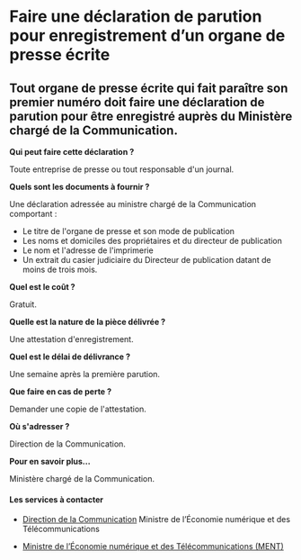 # Faire une déclaration de parution pour enregistrement d’un organe de presse écrite

Tout organe de presse écrite qui fait paraître son premier numéro doit faire une déclaration de parution pour être enregistré auprès du Ministère chargé de la Communication.
-----------------------------------------------------------------------------------------------------------------------------------------------------------------------------

**Qui peut faire cette déclaration ?**

Toute entreprise de presse ou tout responsable d'un journal.

**Quels sont les documents à fournir ?**

Une déclaration adressée au ministre chargé de la Communication comportant :

*   Le titre de l'organe de presse et son mode de publication 
*   Les noms et domiciles des propriétaires et du directeur de publication 
*   Le nom et l'adresse de l'imprimerie
*   Un extrait du casier judiciaire du Directeur de publication datant de moins de trois mois.

**Quel est le coût ?**

Gratuit.

**Quelle est la nature de la pièce délivrée ?**

Une attestation d'enregistrement.

**Quel est le délai de délivrance ?**

Une semaine après la première parution.

**Que faire en cas de perte ?**

Demander une copie de l'attestation.

**Où s'adresser ?**

Direction de la Communication.

**Pour en savoir plus...** 

Ministère chargé de la Communication.

#### Les services à contacter

*   [Direction de la Communication](../../../services/direction-de-la-communication.md) Ministre de l’Économie numérique et des Télécommunications  
    
*   [Ministre de l’Économie numérique et des Télécommunications (MENT)](../../../services/ministre-de-leconomie-numerique-et-des-telecommunications-ment.md)